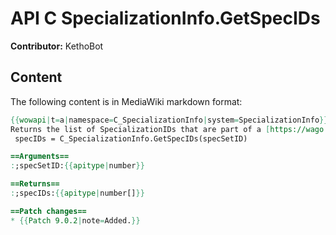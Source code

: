 # API C SpecializationInfo.GetSpecIDs

**Contributor:** KethoBot

## Content

The following content is in MediaWiki markdown format:

```mediawiki
{{wowapi|t=a|namespace=C_SpecializationInfo|system=SpecializationInfo}}
Returns the list of SpecializationIDs that are part of a [https://wago.tools/db2/SpecSetMember specSet].
 specIDs = C_SpecializationInfo.GetSpecIDs(specSetID)

==Arguments==
:;specSetID:{{apitype|number}}

==Returns==
:;specIDs:{{apitype|number[]}}

==Patch changes==
* {{Patch 9.0.2|note=Added.}}
```